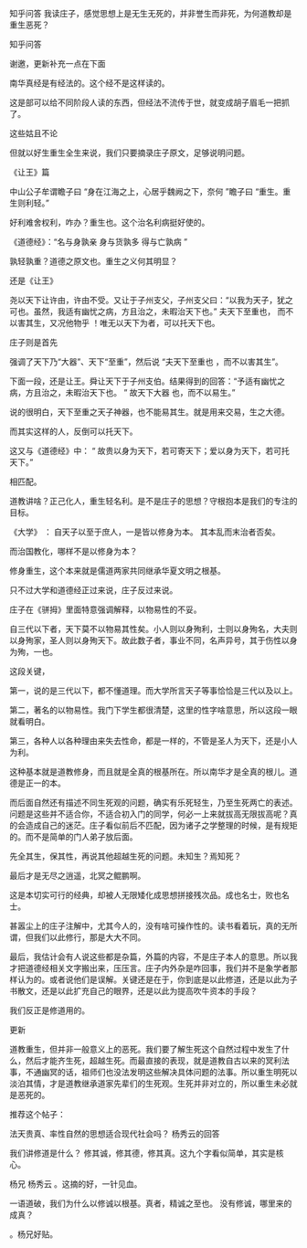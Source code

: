  
 知乎问答 我读庄子，感觉思想上是无生无死的，并非誉生而非死，为何道教却是重生恶死？ 
 
 
 
 
 
 知乎问答 
 
 

 

 谢邀，更新补充一点在下面

 

 

 

 南华真经是有经法的。这个经不是这样读的。

 

 这是部可以给不同阶段人读的东西，但经法不流传于世，就变成胡子眉毛一把抓了。

 

 这些姑且不论

 

 但就以好生重生全生来说，我们只要摘录庄子原文，足够说明问题。

 

 《让王》篇

 中山公子牟谓瞻子曰 “身在江海之上，心居乎魏阙之下，奈何 ”瞻子曰 “重生。重生则利轻。” 

 好利难舍权利，咋办？重生也。这个治名利病挺好使的。

 

 

 《道德经》：“名与身孰亲 身与货孰多 得与亡孰病 ”

 孰轻孰重？道德之原文也。重生之义何其明显？

 

 

 

 还是《让王》

 

 尧以天下让许由，许由不受。又让于子州支父，子州支父曰：“以我为天子，犹之可也。虽然，我适有幽忧之病，方且治之，未暇治天下也。” 夫天下至重也， 而不以害其生，又况他物乎 ！唯无以天下为者，可以托天下也。 

 庄子则是首先

 强调了天下乃“大器”、天下“至重”，然后说 “夫天下至重也 ，而不以害其生”。 

 

 

 下面一段，还是让王。舜让天下于子州支伯。结果得到的回答：“予适有幽忧之病，方且治之，未暇治天下也。 ” 故天下大器 也，而不以易生。” 

 

 

 说的很明白，天下至重之天子神器，也不能易其生。就是用来交易，生之大德。

 

 而其实这样的人，反倒可以托天下。

 

 这又与《道德经》中： “ 故贵以身为天下，若可寄天下；爱以身为天下，若可托天下。” 

 

 相匹配。

 

 道教讲啥？正己化人，重生轻名利。是不是庄子的思想？守根抱本是我们的专注的目标。

 

 《大学》 ： 自天子以至于庶人，一是皆以修身为本。 其本乱而末治者否矣。 

 

 而治国教化，哪样不是以修身为本？

 

 修身重生，这个本来就是儒道两家共同继承华夏文明之根基。

 

 只不过大学和道德经正过来说，庄子反过来说。

 

 庄子在《骈拇》里面特意强调解释，以物易性的不妥。 

 

 自三代以下者，天下莫不以物易其性矣。小人则以身殉利，士则以身殉名，大夫则以身殉家，圣人则以身殉天下。故此数子者，事业不同，名声异号，其于伤性以身为殉，一也。 

 

 这段关键，

 

 第一，说的是三代以下，都不懂道理。而大学所言天子等事恰恰是三代以及以上。 

 第二，著名的以物易性。我门下学生都很清楚，这里的性字啥意思，所以这段一眼就看明白。

 第三，各种人以各种理由来失去性命，都是一样的，不管是圣人为天下，还是小人为利。

 

 这种基本就是道教修身，而且就是全真的根基所在。所以南华才是全真的根儿。道德是正一的本。

 

 而后面自然还有描述不同生死观的问题，确实有乐死轻生，乃至生死两亡的表述。问题是这些并不适合你，不适合初入门的同学，何必一上来就拔高无限拔高呢？真的会造成自己的迷茫。庄子看似前后不匹配，因为诸子之学整理的时候，是有规矩的。而不是简单的门人弟子放后面。

 

 先全其生，保其性，再说其他超越生死的问题。未知生？焉知死？ 

 

 最后才是无尽之逍遥，北冥之鲲鹏啊。

 

 这是本切实可行的经典，却被人无限矮化成思想拼接残次品。成也名士，败也名士。

 

 甚嚣尘上的庄子注解中，尤其今人的，没有啥可操作性的。读书看着玩，真的无所谓，但我们以此修行，那是大大不同。

 

 最后，我估计会有人说这些都是杂篇，外篇的内容，不是庄子本人的意思。所以我才把道德经相关文字搬出来，压压言。庄子内外杂是咋回事，我们并不是象学者那样认为的。或者说他们是误解。关键还是在于，你到底是以此修道，还是以此为子书散文，还是以此扩充自己的眼界，还是以此为提高吹牛资本的手段？

 

 我们反正是修道用的。 

 更新 

 

 道教重生，但并非一般意义上的恶死。我们要了解生死这个自然过程中发生了什么，然后才能齐生死，超越生死。而最直接的表现，就是道教自古以来的冥利法事，不通幽冥的话，祖师们也没法发明这些解决具体问题的法事。所以重生明死以淡泊其情，才是道教继承道家先辈们的生死观。生死并非对立的，所以重生未必就是恶死的。 

 

 

 推荐这个帖子：

 法天贵真、率性自然的思想适合现代社会吗？ 杨秀云的回答 

 我们讲修道是什么？ 修其诚，修其德，修其真。这九个字看似简单，其实是核心。

 

 杨兄 杨秀云 。这摘的好，一针见血。

 

 一语道破，我们为什么以修诚以根基。真者，精诚之至也。 没有修诚，哪里来的成真？

 

 。杨兄好贴。 